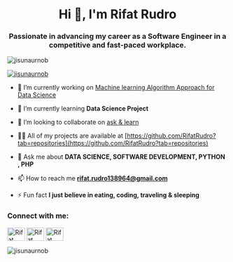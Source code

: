 <h1 align="center">Hi 👋, I'm Rifat Rudro</h1>
<h3 align="center">Passionate in advancing my career as a Software Engineer in a competitive and fast-paced workplace.</h3>

<p align="left"> <img src="https://komarev.com/ghpvc/?username=jisunaurnob&label=Profile%20views&color=0e75b6&style=flat" alt="jisunaurnob" /> </p>

<p align="left"> <a href="https://github.com/ryo-ma/github-profile-trophy"><img src="https://github-profile-trophy.vercel.app/?username=jisunaurnob" alt="jisunaurnob" /></a> </p>

- 🔭 I’m currently working on [Machine learning Algorithm Approach for Data Science ](https://github.com/RifatRudro/Machine-Learning-)

- 🌱 I’m currently learning **Data Science Project**

- 👯 I’m looking to collaborate on [ask & learn](https://github.com/RifatRudro/Machine-Learning-)

- 👨‍💻 All of my projects are available at [https://github.com/RifatRudro?tab=repositories](https://github.com/RifatRudro?tab=repositories)

- 💬 Ask me about **DATA SCIENCE, SOFTWARE DEVELOPMENT, PYTHON , PHP**

- 📫 How to reach me **rifat.rudro138964@gmail.com**

- ⚡ Fun fact **I just believe in eating, coding, traveling & sleeping**

<h3 align="left">Connect with me:</h3>
<p align="left">
<a href="https://www.linkedin.com/in/rifatrudro/" target="blank"><img align="center" src="https://raw.githubusercontent.com/rahuldkjain/github-profile-readme-generator/master/src/images/icons/Social/linked-in-alt.svg" alt="Rifat Rudro" height="30" width="40" /></a>
<a href="https://www.facebook.com/rifat.rudro007" target="blank"><img align="center" src="https://raw.githubusercontent.com/rahuldkjain/github-profile-readme-generator/master/src/images/icons/Social/facebook.svg" alt="Rifat Rudro" height="30" width="40" /></a>
<a href="https://www.instagram.com/rifatrudro007/" target="blank"><img align="center" src="https://raw.githubusercontent.com/rahuldkjain/github-profile-readme-generator/master/src/images/icons/Social/instagram.svg" alt="Rifat Rudro" height="30" width="40" /></a>
</p>

<p><img align="center" src="https://github-readme-stats.vercel.app/api/top-langs?username=jisunaurnob&show_icons=true&locale=en&layout=compact" alt="jisunaurnob" /></p>


